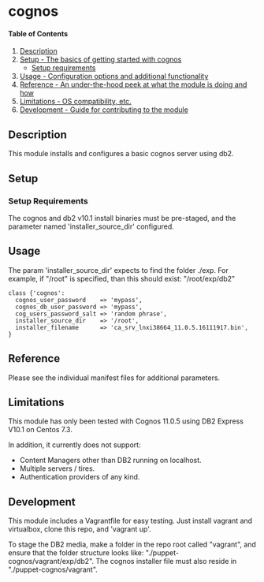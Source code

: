 # cognos

#### Table of Contents

1. [Description](#description)
1. [Setup - The basics of getting started with cognos](#setup)
    * [Setup requirements](#setup-requirements)
1. [Usage - Configuration options and additional functionality](#usage)
1. [Reference - An under-the-hood peek at what the module is doing and how](#reference)
1. [Limitations - OS compatibility, etc.](#limitations)
1. [Development - Guide for contributing to the module](#development)

## Description

This module installs and configures a basic cognos server using db2.

## Setup

### Setup Requirements

The cognos and db2 v10.1 install binaries must be pre-staged, and the parameter named 'installer_source_dir' configured.

## Usage
The param 'installer_source_dir' expects to find the folder ./exp.
For example, if "/root" is specified, than this should exist: "/root/exp/db2"


```puppet
class {'cognos':
  cognos_user_password    => 'mypass',
  cognos_db_user_password => 'mypass',
  cog_users_password_salt => 'random phrase',
  installer_source_dir    => '/root',
  installer_filename      => 'ca_srv_lnxi38664_11.0.5.16111917.bin',
}
```
## Reference

Please see the individual manifest files for additional parameters.

## Limitations

This module has only been tested with Cognos 11.0.5 using DB2 Express V10.1 on Centos 7.3.

In addition, it currently does not support:
+ Content Managers other than DB2 running on localhost.
+ Multiple servers / tires.
+ Authentication providers of any kind.
## Development

This module includes a Vagrantfile for easy testing. Just install vagrant and virtualbox, clone this repo, and 'vagrant up'.

To stage the DB2 media, make a folder in the repo root called "vagrant", and ensure that the folder structure looks like: "./puppet-cognos/vagrant/exp/db2".
The cognos installer file must also reside in "./puppet-cognos/vagrant".
